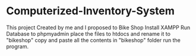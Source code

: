 # Computerized-Inventory-System
This project Created by me and I proposed to Bike Shop
Install XAMPP
Run Database to phpmyadmin
place the files to htdocs and rename it to "bikeshop"
copy and paste all the contents in "bikeshop" folder
run the program.
